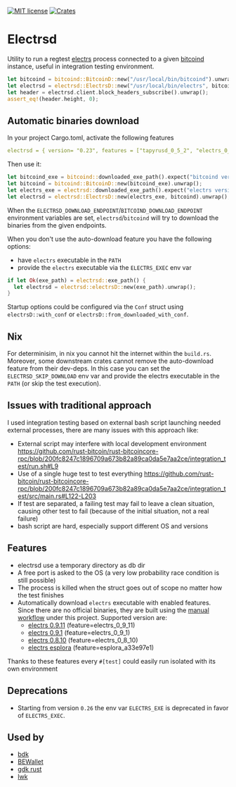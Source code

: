 [![MIT license](https://img.shields.io/github/license/RCasatta/electrsd)](https://github.com/RCasatta/electrsd/blob/master/LICENSE)
[![Crates](https://img.shields.io/crates/v/electrsd.svg)](https://crates.io/crates/electrsd)

# Electrsd

Utility to run a regtest [electrs](https://github.com/romanz/electrs/) process connected to a given [bitcoind](https://github.com/RCasatta/bitcoind) instance, 
useful in integration testing environment.

```rust
let bitcoind = bitcoind::BitcoinD::new("/usr/local/bin/bitcoind").unwrap();
let electrsd = electrsd::ElectrsD::new("/usr/local/bin/electrs", bitcoind).unwrap();
let header = electrsd.client.block_headers_subscribe().unwrap();
assert_eq!(header.height, 0);
```

## Automatic binaries download

In your project Cargo.toml, activate the following features

```yml
electrsd = { version= "0.23", features = ["tapyrusd_0_5_2", "electrs_0_5_1"] }
```

Then use it:

```rust
let bitcoind_exe = bitcoind::downloaded_exe_path().expect("bitcoind version feature must be enabled");
let bitcoind = bitcoind::BitcoinD::new(bitcoind_exe).unwrap();
let electrs_exe = electrsd::downloaded_exe_path().expect("electrs version feature must be enabled");
let electrsd = electrsd::ElectrsD::new(electrs_exe, bitcoind).unwrap();
```

When the `ELECTRSD_DOWNLOAD_ENDPOINT`/`BITCOIND_DOWNLOAD_ENDPOINT` environment variables are set,
`electrsd`/`bitcoind` will try to download the binaries from the given endpoints.

When you don't use the auto-download feature you have the following options:

- have `electrs` executable in the `PATH`
- provide the `electrs` executable via the `ELECTRS_EXEC` env var

```rust
if let Ok(exe_path) = electrsd::exe_path() {
  let electrsd = electrsd::electrsD::new(exe_path).unwrap();
}
```

Startup options could be configured via the `Conf` struct using `electrsD::with_conf` or `electrsD::from_downloaded_with_conf`.

## Nix

For determinisim, in nix you cannot hit the internet within the `build.rs`. Moreover, some downstream crates cannot remove the auto-download feature from their dev-deps. In this case you can set the `ELECTRSD_SKIP_DOWNLOAD` env var and provide the electrs executable in the `PATH` (or skip the test execution).

## Issues with traditional approach

I used integration testing based on external bash script launching needed external processes, there are many issues with this approach like:

* External script may interfere with local development environment https://github.com/rust-bitcoin/rust-bitcoincore-rpc/blob/200fc8247c1896709a673b82a89ca0da5e7aa2ce/integration_test/run.sh#L9
* Use of a single huge test to test everything https://github.com/rust-bitcoin/rust-bitcoincore-rpc/blob/200fc8247c1896709a673b82a89ca0da5e7aa2ce/integration_test/src/main.rs#L122-L203
* If test are separated, a failing test may fail to leave a clean situation, causing other test to fail (because of the initial situation, not a real failure)
* bash script are hard, especially support different OS and versions

## Features

  * electrsd use a temporary directory as db dir
  * A free port is asked to the OS (a very low probability race condition is still possible) 
  * The process is killed when the struct goes out of scope no matter how the test finishes
  * Automatically download `electrs` executable with enabled features. Since there are no official binaries, they are built using the [manual workflow](.github/workflows/build_electrs.yml) under this project. Supported version are:
    * [electrs 0.9.11](https://github.com/romanz/electrs/releases/tag/v0.9.11) (feature=electrs_0_9_11)
    * [electrs 0.9.1](https://github.com/romanz/electrs/releases/tag/v0.9.1) (feature=electrs_0_9_1)
    * [electrs 0.8.10](https://github.com/romanz/electrs/releases/tag/v0.8.10) (feature=electrs_0_8_10)
    * [electrs esplora](https://github.com/Blockstream/electrs/tree/a33e97e1a1fc63fa9c20a116bb92579bbf43b254) (feature=esplora_a33e97e1)

Thanks to these features every `#[test]` could easily run isolated with its own environment

## Deprecations

- Starting from version `0.26` the env var `ELECTRS_EXE` is deprecated in favor of `ELECTRS_EXEC`.


## Used by

  * [bdk](https://github.com/bitcoindevkit/bdk)
  * [BEWallet](https://github.com/LeoComandini/BEWallet)
  * [gdk rust](https://github.com/Blockstream/gdk/blob/master/subprojects/gdk_rust/)
  * [lwk](https://github.com/Blockstream/lwk)
